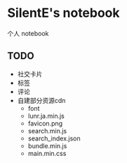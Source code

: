# SilentE's notebook

个人 notebook

## TODO
- 社交卡片
- 标签
- 评论
- 自建部分资源cdn
  - font
  - lunr.ja.min.js
  - favicon.png
  - search.min.js
  - search_index.json
  - bundle.min.js
  - main.min.css